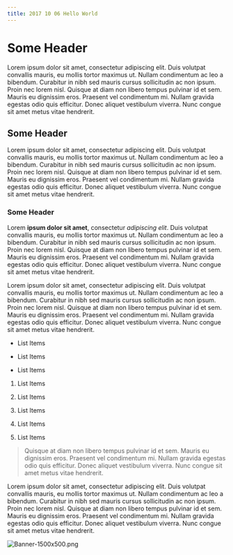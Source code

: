 ```yaml
---
title: 2017 10 06 Hello World
---
```


# Some Header

Lorem ipsum dolor sit amet, consectetur adipiscing elit. Duis volutpat convallis mauris, eu mollis tortor maximus ut. Nullam condimentum ac leo a bibendum. Curabitur in nibh sed mauris cursus sollicitudin ac non ipsum. Proin nec lorem nisl. Quisque at diam non libero tempus pulvinar id et sem. Mauris eu dignissim eros. Praesent vel condimentum mi. Nullam gravida egestas odio quis efficitur. Donec aliquet vestibulum viverra. Nunc congue sit amet metus vitae hendrerit.

## Some Header

Lorem ipsum dolor sit amet, consectetur adipiscing elit. Duis volutpat convallis mauris, eu mollis tortor maximus ut. Nullam condimentum ac leo a bibendum. Curabitur in nibh sed mauris cursus sollicitudin ac non ipsum. Proin nec lorem nisl. Quisque at diam non libero tempus pulvinar id et sem. Mauris eu dignissim eros. Praesent vel condimentum mi. Nullam gravida egestas odio quis efficitur. Donec aliquet vestibulum viverra. Nunc congue sit amet metus vitae hendrerit.

### Some Header

Lorem **ipsum dolor sit amet**, consectetur *adipiscing elit*. Duis volutpat convallis mauris, eu mollis tortor maximus ut. Nullam condimentum ac leo a bibendum. Curabitur in nibh sed mauris cursus sollicitudin ac non ipsum. Proin nec lorem nisl. Quisque at diam non libero tempus pulvinar id et sem. Mauris eu dignissim eros. Praesent vel condimentum mi. Nullam gravida egestas odio quis efficitur. Donec aliquet vestibulum viverra. Nunc congue sit amet metus vitae hendrerit.

Lorem ipsum dolor sit amet, consectetur adipiscing elit. Duis volutpat convallis mauris, eu mollis tortor maximus ut. Nullam condimentum ac leo a bibendum. Curabitur in nibh sed mauris cursus sollicitudin ac non ipsum. Proin nec lorem nisl. Quisque at diam non libero tempus pulvinar id et sem. Mauris eu dignissim eros. Praesent vel condimentum mi. Nullam gravida egestas odio quis efficitur. Donec aliquet vestibulum viverra. Nunc congue sit amet metus vitae hendrerit.

* List Items

* List Items

* List Items

1. List Items

2. List Items

3. List Items

4. List Items

5. List Items

> Quisque at diam non libero tempus pulvinar id et sem. Mauris eu dignissim eros. Praesent vel condimentum mi. Nullam gravida egestas odio quis efficitur. Donec aliquet vestibulum viverra. Nunc congue sit amet metus vitae hendrerit.

Lorem ipsum dolor sit amet, consectetur adipiscing elit. Duis volutpat convallis mauris, eu mollis tortor maximus ut. Nullam condimentum ac leo a bibendum. Curabitur in nibh sed mauris cursus sollicitudin ac non ipsum. Proin nec lorem nisl. Quisque at diam non libero tempus pulvinar id et sem. Mauris eu dignissim eros. Praesent vel condimentum mi. Nullam gravida egestas odio quis efficitur. Donec aliquet vestibulum viverra. Nunc congue sit amet metus vitae hendrerit.

![Banner-1500x500.png](/uploads/Banner-1500x500.png)